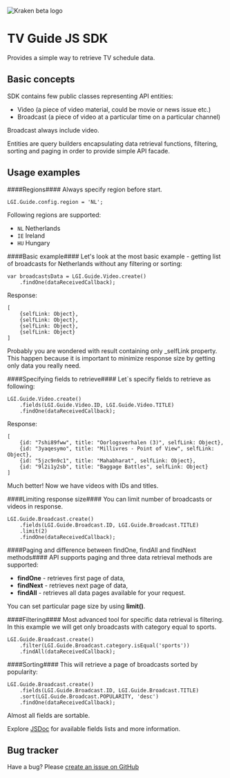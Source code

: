 ![Kraken beta logo](https://github.com/LibertyGlobal/Kraken-SDK/blob/master/doc/img/logo-kraken.png?raw=true)

TV Guide JS SDK
=====================

Provides a simple way to retrieve TV schedule data.


Basic concepts
--------------

SDK contains few public classes representing API entities:

* Video (a piece of video material, could be movie or news issue etc.)
* Broadcast (a piece of video at a particular time on a particular channel)

Broadcast always include video.

Entities are query builders encapsulating data retrieval functions, filtering, sorting and paging in order to provide simple API facade.


Usage examples
--------------

####Regions####
Always specify region before start.

	LGI.Guide.config.region = 'NL';

Following regions are supported:

- `NL` Netherlands
- `IE` Ireland
- `HU` Hungary


####Basic example####
Let's look at the most basic example - getting list of broadcasts for Netherlands without any filtering or sorting:
	
    var broadcastsData = LGI.Guide.Video.create()
    	.findOne(dataReceivedCallback);
    	
Response:

    [
    	{selfLink: Object},
		{selfLink: Object},
		{selfLink: Object},
		{selfLink: Object}
	]

Probably you are wondered with result containing only _selfLink property. This happen because it is important to minimize response size by getting only data you really need.

####Specifying fields to retrieve####
Let`s specify fields to retrieve as following:
    
    LGI.Guide.Video.create()
    	.fields(LGI.Guide.Video.ID, LGI.Guide.Video.TITLE)
    	.findOne(dataReceivedCallback);
    	
Response:
	
	[
		{id: "7shi89fww", title: "Oorlogsverhalen (3)", selfLink: Object},
		{id: "3yaqesymo", title: "Millivres - Point of View", selfLink: Object},
		{id: "5jzc9n9c1", title: "Mahabharat", selfLink: Object},
		{id: "9l2i1y2sb", title: "Baggage Battles", selfLink: Object}
	]
    
Much better! Now we have videos with IDs and titles.

####Limiting response size####
You can limit number of broadcasts or videos in response.

    LGI.Guide.Broadcast.create()
    	.fields(LGI.Guide.Broadcast.ID, LGI.Guide.Broadcast.TITLE)
    	.limit(2)
    	.findOne(dataReceivedCallback);

####Paging and difference between findOne, findAll and findNext methods####
API supports paging and three data retrieval methods are supported:

* __findOne__ - retrieves first page of data,
* __findNext__ - retrieves next page of data,
* __findAll__ - retrieves all data pages available for your request.

You can set particular page size by using __limit()__.


####Filtering####
Most advanced tool for specific data retrieval is filtering. In this example we will get only broadcasts with category equal to sports.

    LGI.Guide.Broadcast.create()
    	.filter(LGI.Guide.Broadcast.category.isEqual('sports'))
    	.findAll(dataReceivedCallback);


####Sorting####
This will retrieve a page of broadcasts sorted by popularity:

    LGI.Guide.Broadcast.create()
    	.fields(LGI.Guide.Broadcast.ID, LGI.Guide.Broadcast.TITLE)
        .sort(LGI.Guide.Broadcast.POPULARITY, 'desc')
        .findOne(dataReceivedCallback);

Almost all fields are sortable.
    
Explore [JSDoc](http://cdn.rawgit.com/LibertyGlobal/Guide-SDK/master/doc/index.html) for available fields lists and more information.

Bug tracker
-----------

Have a bug? Please [create an issue on GitHub](https://github.com/LibertyGlobal/sdk/issues)